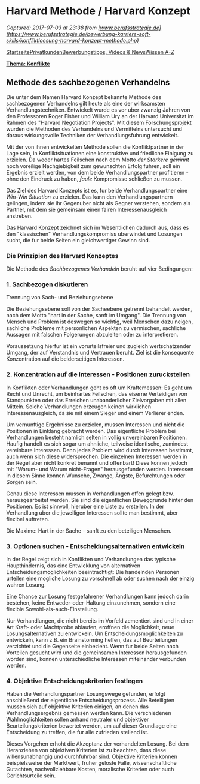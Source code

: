 # Harvard Methode / Harvard Konzept

_Captured: 2017-07-03 at 23:38 from [www.berufsstrategie.de](https://www.berufsstrategie.de/bewerbung-karriere-soft-skills/konfliktloesung-harvard-konzept-methode.php)_

[Startseite](https://www.hesseschrader.com/)[Privatkunden](https://www.berufsstrategie.de)[Bewerbungstipps, Videos & News](https://www.berufsstrategie.de/bewerbungstipps.php)[Wissen A-Z](https://www.berufsstrategie.de/bewerbung-soft-skills-karriere.php)

**[Thema: Konflikte](https://www.berufsstrategie.de/tags/konflikte.php)**

## Methode des sachbezogenen Verhandelns

Die unter dem Namen Harvard Konzept bekannte Methode des sachbezogenen Verhandelns gilt heute als eine der wirksamsten Verhandlungstechniken. Entwickelt wurde es vor uber zwanzig Jahren von den Professoren Roger Fisher und William Ury an der Harvard Universitat im Rahmen des "Harvard Negotiation Projects". Mit diesem Forschungsprojekt wurden die Methoden des Verhandelns und Vermittelns untersucht und daraus wirkungsvolle Techniken der Verhandlungsfuhrung entwickelt.

Mit der von ihnen entwickelten Methode sollen die Konfliktpartner in der Lage sein, in Konfliktsituationen eine konstruktive und friedliche Einigung zu erzielen. Da weder hartes Feilschen nach dem Motto _der Starkere gewinnt_ noch voreilige Nachgiebigkeit zum gewunschten Erfolg fuhren, soll ein Ergebnis erzielt werden, von dem beide Verhandlungspartner profitieren - ohne den Eindruck zu haben, _faule_ Kompromisse schließen zu mussen.

Das Ziel des Harvard Konzepts ist es, fur beide Verhandlungspartner eine _Win-Win Situation_ zu erzielen. Das kann den Verhandlungspartnern gelingen, indem sie ihr Gegenuber nicht als Gegner verstehen, sondern als Partner, mit dem sie gemeinsam einen fairen Interessenausgleich anstreben.

Das Harvard Konzept zeichnet sich im Wesentlichen dadurch aus, dass es den "klassischen" Verhandlungskompromiss uberwindet und Losungen sucht, die fur beide Seiten ein gleichwertiger Gewinn sind.

### Die Prinzipien des Harvard Konzeptes

Die Methode des _Sachbezogenes Verhandeln_ beruht auf vier Bedingungen:

### 1\. Sachbezogen diskutieren  
Trennung von Sach- und Beziehungsebene

Die Beziehungsebene soll von der Sacheebene getrennt behandelt werden, nach dem Motto "hart in der Sache, sanft im Umgang". Die Trennung von Mensch und Problem ist deswegen so wichtig, weil Menschen dazu neigen, sachliche Probleme mit personlichen Aspekten zu vermischen, sachliche Aussagen mit falschen Folgerungen abzuleiten oder zu interpretieren.

Voraussetzung hierfur ist ein vorurteilsfreier und zugleich wertschatzender Umgang, der auf Verstandnis und Vertrauen beruht. Ziel ist die konsequente Konzentration auf die beiderseitigen Interessen.

### 2\. Konzentration auf die Interessen - Positionen zuruckstellen

In Konflikten oder Verhandlungen geht es oft um Kraftemessen: Es geht um Recht und Unrecht, um beinhartes Feilschen, das eiserne Verteidigen von Standpunkten oder das Erreichen unabanderlicher Zielvorgaben mit allen Mitteln. Solche Verhandlungen erzeugen keinen wirklichen Interessenausgleich, da sie mit einem Sieger und einem Verlierer enden.

Um vernunftige Ergebnisse zu erzielen, mussen Interessen und nicht die Positionen in Einklang gebracht werden. Das eigentliche Problem bei Verhandlungen besteht namlich selten in vollig unvereinbaren Positionen. Haufig handelt es sich sogar um ahnliche, teilweise identische, zumindest vereinbare Interessen. Denn jedes Problem wird durch Interessen bestimmt, auch wenn sich diese widersprechen. Die einzelnen Interessen werden in der Regel aber nicht konkret benannt und offenbart! Diese konnen jedoch mit "Warum- und Warum nicht-Fragen" herausgefunden werden. Interessen in diesem Sinne konnen Wunsche, Zwange, Ängste, Befurchtungen oder Sorgen sein.

Genau diese Interessen mussen in Verhandlungen offen gelegt bzw. herausgearbeitet werden. Sie sind die eigentlichen Beweggrunde hinter den Positionen. Es ist sinnvoll, hieruber eine Liste zu erstellen. In der Verhandlung uber die jeweiligen Interessen sollte man bestimmt, aber flexibel auftreten.

Die Maxime: Hart in der Sache - sanft zu den beteiligen Menschen.

### 3\. Optionen suchen - Entscheidungsalternativen entwickeln

In der Regel zeigt sich in Konflikten und Verhandlungen das typische Haupthindernis, das eine Entwicklung von alternativen Entscheidungsmoglichkeiten beeintrachtigt: Die handelnden Personen urteilen eine mogliche Losung zu vorschnell ab oder suchen nach der einzig wahren Losung.

Eine Chance zur Losung festgefahrener Verhandlungen kann jedoch darin bestehen, keine Entweder-oder-Haltung einzunehmen, sondern eine flexible Sowohl-als-auch-Einstellung.

Nur Verhandlungen, die nicht bereits im Vorfeld zementiert sind und in einer Art Kraft- oder Machtprobe ablaufen, eroffnen die Moglichkeit, neue Losungsalternativen zu entwickeln. Um Entscheidungsmoglichkeiten zu entwickeln, kann z.B. ein Brainstorming helfen, das auf Beurteilungen verzichtet und die Gegenseite einbezieht. Wenn fur beide Seiten nach Vorteilen gesucht wird und die gemeinsamen Interessen herausgefunden worden sind, konnen unterschiedliche Interessen miteinander verbunden werden.

### 4\. Objektive Entscheidungskriterien festlegen

Haben die Verhandlungspartner Losungswege gefunden, erfolgt anschließend der eigentliche Entscheidungsprozess. Alle Beteiligten mussen sich auf objektive Kriterien einigen, an denen das Verhandlungsergebnis gemessen werden kann. Die verschiedenen Wahlmoglichkeiten sollen anhand neutraler und objektiver Beurteilungskriterien bewertet werden, um auf dieser Grundlage eine Entscheidung zu treffen, die fur alle zufrieden stellend ist.

Dieses Vorgehen erhoht die Akzeptanz der verhandelten Losung. Bei dem Heranziehen von objektiven Kriterien ist zu beachten, dass diese willensunabhangig und durchfuhrbar sind. Objektive Kriterien konnen beispielsweise der Marktwert, fruher geloste Falle, wissenschaftliche Gutachten, nachvollziehbare Kosten, moralische Kriterien oder auch Gerichtsurteile sein.
